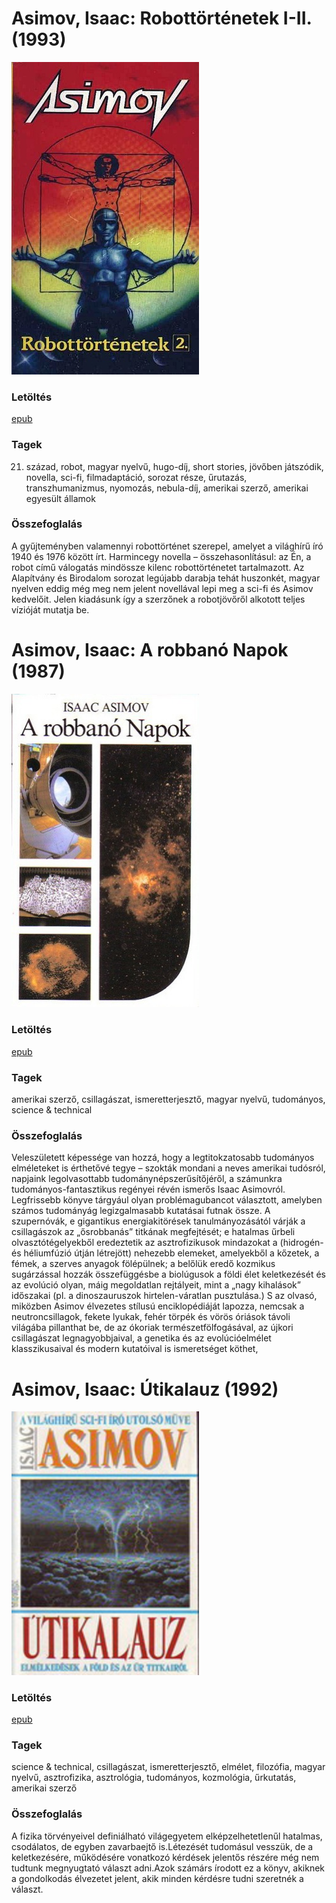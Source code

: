 # <a name="id_1172">Asimov, Isaac: Robottörténetek I-II. (1993)</a>
<img src="https://github.com/BercziSandor/calibre_lib/raw/main/Asimov%2C%20Isaac/Robottortenetek%20I-II_%20%281172%29/cover.jpg" alt="cover" width="300"/>

### Letöltés
[epub](https://github.com/BercziSandor/calibre_lib/raw/main/Asimov%2C%20Isaac/Robottortenetek%20I-II_%20%281172%29/Robottortenetek%20I-II_%20-%20Asimov%2C%20Isaac.epub)

### Tagek
21. század, robot, magyar nyelvű, hugo-díj, short stories, jövőben játszódik, novella, sci-fi, filmadaptáció, sorozat része, űrutazás, transzhumanizmus, nyomozás, nebula-díj, amerikai szerző, amerikai egyesült államok

### Összefoglalás
A gyűjteményben valamennyi robottörténet szerepel, amelyet a világhírű író 1940 és 1976 között írt. Harmincegy novella – összehasonlításul: az Én, a robot című válogatás mindössze kilenc robottörténetet tartalmazott. Az Alapítvány és Birodalom sorozat legújabb darabja tehát huszonkét, magyar nyelven eddig még meg nem jelent novellával lepi meg a sci-fi és Asimov kedvelőit. Jelen kiadásunk így a szerzőnek a robotjövőről alkotott teljes vízióját mutatja be.


# <a name="id_1188">Asimov, Isaac: A robbanó Napok (1987)</a>
<img src="https://github.com/BercziSandor/calibre_lib/raw/main/Asimov%2C%20Isaac/A%20robbano%20Napok%20%281188%29/cover.jpg" alt="cover" width="300"/>

### Letöltés
[epub](https://github.com/BercziSandor/calibre_lib/raw/main/Asimov%2C%20Isaac/A%20robbano%20Napok%20%281188%29/A%20robbano%20Napok%20-%20Asimov%2C%20Isaac.epub)

### Tagek
amerikai szerző, csillagászat, ismeretterjesztő, magyar nyelvű, tudományos, science & technical

### Összefoglalás
<div>
<p>Veleszületett ​képessége van hozzá, hogy a legtitokzatosabb tudományos elméleteket is érthetővé tegye – szokták mondani a neves amerikai tudósról, napjaink legolvasottabb tudománynépszerűsítőjéről, a számunkra tudományos-fantasztikus regényei révén ismerős Isaac Asimovról. Legfrissebb könyve tárgyául olyan problémagubancot választott, amelyben számos tudományág legizgalmasabb kutatásai futnak össze. A szupernóvák, e gigantikus energiakitörések tanulmányozásától várják a csillagászok az „ősrobbanás” titkának megfejtését; e hatalmas űrbeli olvasztótégelyekből eredeztetik az asztrofizikusok mindazokat a (hidrogén- és héliumfúzió útján létrejött) nehezebb elemeket, amelyekből a kőzetek, a fémek, a szerves anyagok fölépülnek; a belőlük eredő kozmikus sugárzással hozzák összefüggésbe a biolúgusok a földi élet keletkezését és az evolúció olyan, máig megoldatlan rejtályeit, mint a „nagy kihalások” időszakai (pl. a dinoszauruszok hirtelen-váratlan pusztulása.) S az olvasó, miközben Asimov élvezetes stílusú enciklopédiáját lapozza, nemcsak a neutroncsillagok, fekete lyukak, fehér törpék és vörös óriások távoli világába pillanthat be, de az ókoriak természetfölfogásával, az újkori csillagászat legnagyobbjaival, a genetika és az evolúcióelmélet klasszikusaival és modern kutatóival is ismeretséget köthet,</p></div>


# <a name="id_1171">Asimov, Isaac: Útikalauz (1992)</a>
<img src="https://github.com/BercziSandor/calibre_lib/raw/main/Asimov%2C%20Isaac/Utikalauz%20%281171%29/cover.jpg" alt="cover" width="300"/>

### Letöltés
[epub](https://github.com/BercziSandor/calibre_lib/raw/main/Asimov%2C%20Isaac/Utikalauz%20%281171%29/Utikalauz%20-%20Asimov%2C%20Isaac.epub)

### Tagek
science & technical, csillagászat, ismeretterjesztő, elmélet, filozófia, magyar nyelvű, asztrofizika, asztrológia, tudományos, kozmológia, űrkutatás, amerikai szerző

### Összefoglalás
A fizika törvényeivel definiálható világegyetem elképzelhetetlenűl hatalmas, csodálatos, de egyben zavarbaejtő is.Létezését tudomásul vesszük, de a keletkezésére, működésére vonatkozó kérdések jelentős részére még nem tudtunk megnyugtató választ adni.Azok számárs írodott ez a könyv, akiknek a gondolkodás élvezetet jelent, akik minden kérdésre tudni szeretnék a választ.



